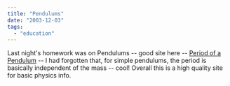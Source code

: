 ```yaml
---
title: "Pendulums"
date: "2003-12-03"
tags: 
  - "education"
---
```


Last night's homework was on Pendulums -- good site here -- [Period of a Pendulum](http://online.cctt.org/physicslab/content/Phy1HON/lessonnotes/pendulums/period.asp "Period of a Pendulum") -- I had forgotten that, for simple pendulums, the period is basically independent of the mass -- cool! Overall this is a high quality site for basic physics info.

